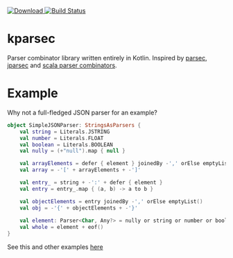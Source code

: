 [ ![Download](https://api.bintray.com/packages/vorpal-research/kotlin-maven/kparsec/images/download.svg) ](https://bintray.com/vorpal-research/kotlin-maven/kparsec/_latestVersion)
[![Build Status](https://travis-ci.org/belyaev-mikhail/kparsec.svg?branch=master)](https://travis-ci.org/belyaev-mikhail/kparsec)

# kparsec
Parser combinator library written entirely in Kotlin. Inspired by [parsec](https://github.com/haskell/parsec), [jparsec](https://github.com/jparsec/jparsec) and [scala parser combinators](https://github.com/scala/scala-parser-combinators).

# Example
Why not a full-fledged JSON parser for an example?

```kotlin
object SimpleJSONParser: StringsAsParsers {
    val string = Literals.JSTRING
    val number = Literals.FLOAT
    val boolean = Literals.BOOLEAN
    val nully = (+"null").map { null }

    val arrayElements = defer { element } joinedBy -',' orElse emptyList()
    val array = -'[' + arrayElements + -']'

    val entry_ = string + -':' + defer { element }
    val entry = entry_.map { (a, b) -> a to b }

    val objectElements = entry joinedBy -',' orElse emptyList()
    val obj = -'{' + objectElements + -'}' 
    
    val element: Parser<Char, Any?> = nully or string or number or boolean or array or obj
    val whole = element + eof()
}
```

See this and other examples [here](https://github.com/belyaev-mikhail/kparsec/tree/master/src/test/kotlin/ru/spbstu/kparsec/parsers)
